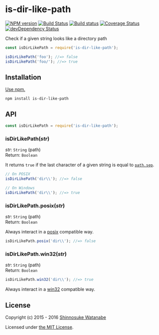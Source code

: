# is-dir-like-path

[![NPM version](https://img.shields.io/npm/v/is-dir-like-path.svg)](https://www.npmjs.com/package/is-dir-like-path)
[![Build Status](https://travis-ci.org/shinnn/is-dir-like-path.svg?branch=master)](https://travis-ci.org/shinnn/is-dir-like-path)
[![Build status](https://ci.appveyor.com/api/projects/status/19440q8twr9rt808/branch/master?svg=true)](https://ci.appveyor.com/project/ShinnosukeWatanabe/is-dir-like-path/branch/master)
[![Coverage Status](https://img.shields.io/coveralls/shinnn/is-dir-like-path.svg)](https://coveralls.io/r/shinnn/is-dir-like-path)
[![devDependency Status](https://david-dm.org/shinnn/is-dir-like-path/dev-status.svg)](https://david-dm.org/shinnn/is-dir-like-path#info=devDependencies)

Check if a given string looks like a directory path

```javascript
const isDirLikePath = require('is-dir-like-path');

isDirLikePath('foo'); //=> false
isDirLikePath('foo/'); //=> true
```

## Installation

[Use npm.](https://docs.npmjs.com/cli/install)

```
npm install is-dir-like-path
```

## API

```javascript
const isDirLikePath = require('is-dir-like-path');
```

### isDirLikePath(*str*)

*str*: `String` (path)  
Return: `Boolean`

It returns `true` if the last character of a given string is equal to [`path.sep`](https://nodejs.org/api/path.html#path_path_sep).

```javascript
// On POSIX
isDirLikePath('dir\\'); //=> false

// On Windows
isDirLikePath('dir\\'); //=> true
```

### isDirLikePath.posix(*str*)

*str*: `String` (path)  
Return: `Boolean`

Always interact in a [posix](https://www.opengroup.org/austin/papers/posix_faq.html) compatible way.

```javascript
isDirLikePath.posix('dir\\'); //=> false
```

### isDirLikePath.win32(*str*)

*str*: `String` (path)  
Return: `Boolean`

```javascript
isDirLikePath.win32('dir\\'); //=> true
```

Always interact in a [win32](https://msdn.microsoft.com/library/cc433218) compatible way.

## License

Copyright (c) 2015 - 2016 [Shinnosuke Watanabe](https://github.com/shinnn)

Licensed under [the MIT License](./LICENSE).
